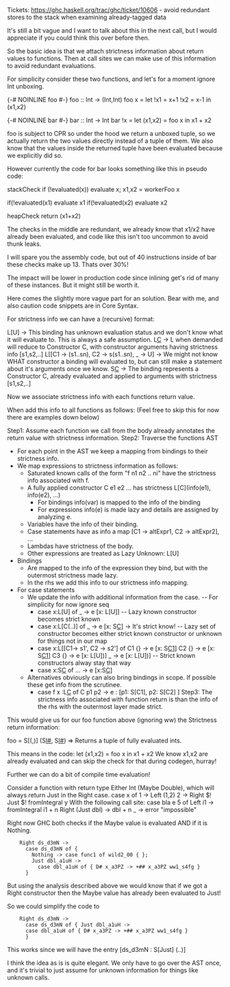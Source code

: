 Tickets: https://ghc.haskell.org/trac/ghc/ticket/10606 - avoid redundant stores to the stack when examining already-tagged data



It's still a bit vague and I want to talk about this in the next call,
but I would appreciate if you could think this over before then.

So the basic idea is that we attach strictness information about return values to functions.
Then at call sites we can make use of this information to avoid redundant evaluations.

For simplicity consider these two functions, and let's for a moment ignore Int unboxing.



{-# NOINLINE foo #-}
foo :: Int -> (Int,Int)
foo x =
let !x1 = x+1
!x2 = x-1
in (x1,x2)



{-# NOINLINE bar #-}
bar :: Int -> Int
bar !x =
let (x1,x2) = foo x
in x1 + x2


foo is subject to CPR so under the hood we return a unboxed tuple, so we actually return the two values directly instead of a tuple of them.
We also know that the values inside the returned tuple have been evaluated because we explicitly did so.

However currently the code for bar looks something like this in pseudo code:

stackCheck
if (!evaluated(x))
    evaluate x;
x1,x2 =  workerFoo x

if(!evaluated(x1)
    evaluate x1
if(!evaluated(x2)
    evaluate x2

heapCheck
return (x1+x2)

The checks in the middle are redundant, we already know that x1/x2 have already been evaluated,
and code like this isn't too uncommon to avoid thunk leaks.

I will spare you the assembly code, but out of 40 instructions inside of bar these checks make up 13. Thats over 30%!

The impact will be lower in production code since inlining get's rid of many of these instances. But it might still be worth it.

Here comes the slightly more vague part for an solution.
Bear with me, and also caution code snippets are in Core Syntax.


For strictness info we can have a (recursive) format:

L[U] -> This binding has unknown evaluation status and we don't know what it will evaluate to. This is always a safe assumption.
L[C](s1,s2,..,sn) -> L when demanded will reduce to Constructor C, with constructor arguments having strictness info [s1,s2,..]
L[[C1 -> (s1..sn), C2 -> s(s1..sn), _ -> U] -> We might not know WHAT constructor a binding will evaluated to, but can still make a statement about it's arguments once we know.
S[C](s1,s2,..,sn) -> The binding represents a Constructor C, already evaluated and applied to arguments with strictness [s1,s2,..]



Now we associate strictness info with each functions return value.

When add this info to all functions as follows:
(Feel free to skip this for now there are examples down below)

Step1: Assume each function we call from the body already annotates the return value with strictness  information.
Step2: Traverse the functions AST
* For each point in the AST we keep a mapping from bindings to their strictness info.
* We map expressions to strictness information as follows:
    * Saturated known calls of the form "f n1 n2 .. ni" have the strictness info associated with f.
    * A fully applied constructor C e1 e2 ... has strictness L[C](info(e1), info(e2), ...)
        * For bindings  info(var) is mapped to the info of the binding
        * For expressions info(e) is made lazy and details are assigned by analyzing e.
    * Variables have the info of their binding.
    * Case statements have as info a map [C1 -> altExpr1, C2 -> altExpr2], ...
    * Lambdas have strictness of the body.
    * Other expressions are treated as Lazy Unknown: L[U]
* Bindings
    * Are mapped to the info of the expression they bind, but with the outermost strictness made lazy.
    * In the rhs we add this info to our strictness info mapping.
* For case statements
    *  We update the info with additional information from the case.
        -- For simplicity for now ignore seq
        * case x:L[U] of _ -> e   [x: L[U]]
        -- Lazy known constructor becomes strict known
        * case x:L[C(..)] of _ -> e   [x: S[C](..)] -> It's strict know!
        -- Lazy set of constructor becomes either strict known constructor or unknown for things not in our map
        * case x:L[[C1-> s1', C2 -> s2'] of
                C1 {} -> e   [x: S[C1](s1')]
                C2 {} -> e   [x: S[C1](s1')]
                C3 {} -> e   [x: L[U])]
                _ -> e [x: L[U])]
        -- Strict known constructors alway stay that way
        * case x:S[C](s') of ... -> e  [x:S[C](s')]
    * Alternatives obviously can also bring bindings in scope. If possible these get info from the scrutinee.
        * case f x :L[C](S[C1],[S[C2]) of
                C p1 p2 -> e : [p1: S[C1], p2: S[C2] ]
        Step3: The strictness info associated with function return is than the info of the rhs with
    the outermost layer made strict.

This would give us for our foo function above (ignoring ww) the Strictness return information:

foo = S[(,)] (S[I#]( S[Int#]() ), S[I#]( S[Int#]() ))
=> Returns a tuple of fully evaluated ints.

This means in the code:
let (x1,x2) = foo x
in x1 + x2
We know x1,x2 are already evaluated and can skip the check for that during codegen, hurray!

Further we can do a bit of compile time evaluation!

Consider a function with return type Either Int (Maybe Double), which will always return Just in the Right case.
case x of
1 -> Left (1,2)
2 -> Right $! Just $! fromIntegral y
With the following call site:
case bla e 5 of
Left i1 -> fromIntegral i1 + n
Right (Just dbl) -> dbl + n
_ -> error "impossible"

Right now GHC both checks if the Maybe value is evaluated AND if it is Nothing.

        Right ds_d3mN ->
          case ds_d3mN of {
            Nothing -> case func1 of wild2_00 { };
            Just dbl_a1uH ->
              case dbl_a1uH of { D# x_a3PZ -> +## x_a3PZ ww1_s4fg }
          }

But using the analysis described above we would know that if we got a Right constructor
then the Maybe value has already been evaluated to Just!

So we could simplify the code to

        Right ds_d3mN ->
          case ds_d3mN of { Just dbl_a1uH ->
          case dbl_a1uH of { D# x_a3PZ -> +## x_a3PZ ww1_s4fg }
          }

This works since we will have the entry [ds_d3mN : S[Just] (..)]

I think the idea as is is quite elegant. We only have to go over the AST once,
and it's trivial to just assume for unknown information for things like unknown calls.


